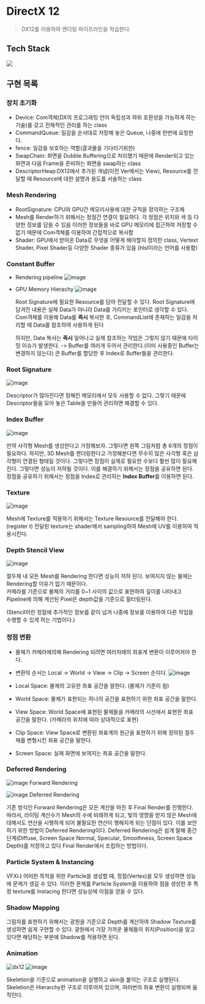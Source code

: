 # DirectX 12
> DX12를 이용하여 랜더링 파이프라인을 학습한다. 


## Tech Stack
<p>
<img src="https://img.shields.io/badge/c++-00599C?style=for-the-badge&logo=cplusplus&logoColor=white">
</ p>

## 구현 목록
### 장치 초기화
- Device: Com객체(DX의 프로그래밍 언어 독립성과 하위 호환성을 가능하게 하는 기술)를 갖고 전체적인 관리를 하는 class
- CommandQueue: 일감을 순서대로 저장해 놓은 Queue, 나중에 한번에 요청한다.
- fence: 일감을 보호하는 역할(결과물을 기다리기위한)
- SwapChain: 화면을 Dubble Buffering으로 처리했기 때문에 Render되고 있는 화면과 다음 Frame을 준비하는 화면을 swap하는 class
- DescriptorHeap:DX12에서 추가된 개념(이전 Ver에서는 View), Resource를 전달할 때 Resource에 대한 설명과 용도를 서술하는 class



### Mesh Rendering
- RootSignature: CPU와 GPU간 메모리사용에 대한 규칙을 정의하는 구조체
-  Mesh를 Render하기 위해서는 정점간 연결이 필요하다. 각 정점은 위치와 색 등 다양한 정보를 담을 수 있음
이러한 정보들을 바로 GPU 메모리에 접근하여 저장할 수 없기 때문에 Com객체를 이용하여 간접적으로 복사함
- Shader: GPU에서 받아온 Data로 무엇을 어떻게 해야할지 정의한 class, Vertext Shader, Pixel Shader등 다양한 Shader 종류가 있음 (hlsl이라는 언어를 사용함)



### Constant Buffer
- Rendering pipeline
  ![image](https://github.com/minhvvan/Game/assets/59609086/a276f9af-b261-4b05-98c3-4be78f99dab2)

- GPU Memory Hierachy
  ![image](https://github.com/minhvvan/Game/assets/59609086/a4ed5cf3-e50e-411e-96da-e0a298a50e1f)
  
  
  Root Signature에 필요한 Resource를 담아 전달할 수 있다. Root Signature에 담겨진 내용은 실제 Data가 아니라 Data를 가리키는 포인터로 생각할 수 있다.
  Com객체를 이용해 Data를 **즉시** 복사한 후, CommandList에 존재하는 일감을 처리할 때 Data를 참조하여 사용하게 된다
  
  하지만, Data 복사는 **즉시** 일어나고 실제 참조하는 작업은 그렇지 않기 때문에 타이밍 이슈가 발생한다. -> Buffer를 여러개 두어서 관리한다.(이미 사용중인 Buffer는 변경하지 않는다)
  큰 Buffer를 할당한 후 Index로 Buffer들을 관리한다.



### Root Signature
  ![image](https://github.com/minhvvan/Game/assets/59609086/be2d5553-fa9a-406c-949b-a8c2f1eeb835)
  
  Descriptor가 많아진다면 정해진 메모리에서 모두 사용할 수 없다. 그렇기 때문에 Descriptor들을 모아 놓은 Table을 만들어 관리하면 해결할 수 있다.
  
  
### Index Buffer
  ![image](https://github.com/minhvvan/Game/assets/59609086/3ce73a14-5050-4ad2-aa9c-627abeffb7e1)
  
  만약 사각형 Mesh를 생성한다고 가정해보자.
  그렇다면 왼쪽 그림처럼 총 6개의 정점이 필요하다. 하지만, 3D Mesh를 랜더링한다고 가정해본다면 무수히 많은 사각형 혹은 삼각형이 연결된 형태일 것이다.
  그렇다면 정점이 실제로 필요한 수보다 훨씬 많이 필요해진다. 그렇다면 성능이 저하될 것이다.
  이를 해결하기 위해서는 정점을 공유하면 된다. 정점을 공유하기 위해서는 정점을 Index로 관리하는 **Index Buffer**를 이용하면 된다.


### Texture
  ![image](https://github.com/minhvvan/Game/assets/59609086/791dec2e-2b3b-4108-84f2-58bf44bd312e)

  Mesh에 Texture를 적용하기 위해서는 Texture Resource를 전달해야 한다.(register t)
  전달된 texture는 shader에서 sampling하여 Mesh에 UV를 이용하여 적용시킨다.
  
  
### Depth Stencil View
  ![image](https://github.com/minhvvan/Game/assets/59609086/5736040e-3f41-46ff-8598-f980ab458455)
  

  절두체 내 모든 Mesh를 Rendering 한다면 성능이 저하 된다. 보여지지 않는 물체는 Rendering할 이유가 없기 때문이다.  
  카메라를 기준으로 물체의 거리를 0~1 사이의 값으로 표현하여 깊이를 나타내고 Pipeline에 의해 계산된 Pixel은 depth값을 기준으로 필터링된다.
  
  (Stencil이란 정점에 추가적인 정보를 같이 넘겨 나중에 정보를 이용하여 다른 작업을 수행할 수 있게 하는 기법이다.)
  
  
  
### 정점 변환
 - 물체가 카메라에의해 Rendering 되려면 여러차례의 좌표계 변환이 이루어져야 한다.
 - 변환의 순서는 Local → World → View → Clip → Screen 순이다.
  ![image](https://github.com/minhvvan/Game/assets/59609086/4f4e7385-6656-4d4b-b05d-cef48b2e2a57)

  - Local Space: 물체의 고유한 좌표 공간을 말한다. (물체가 기준이 됨)
  - World Space: 물체가 표현되는 하나의 공간을 표현하기 위한 좌표 공간을 말한다.
  - View Space: World Space에 표현된 물체들을 카메라의 시선에서 표현한 좌표 공간을 말한다. (카메라의 위치에 따라 상대적으로 표현)
  - Clip Space: View Space로 변환된 좌표계의 원근을 표현하기 위해 정의된 절두체를 변형시킨 좌표 공간을 말한다.
  - Screen Space: 실제 화면에 보여지는 좌표 공간을 말한다.


### Deferred Rendering
  ![image](https://github.com/minhvvan/Game/assets/59609086/92799e4f-9aaf-4732-8b57-02899daf1822)
  Forward Rendering
  
  ![image](https://github.com/minhvvan/Game/assets/59609086/26c88c0d-194e-415c-9f20-4f2c5100798c)
  Deferred Rendering
  
  기존 방식인 Forward Rendering은 모든 계산을 마친 후 Final Render를 진행한다. 따라서, 라이팅 계산수가 Mesh의 수에 비례하게 되고, 빛의 영향을 받지 않은 Mesh에 대해서도 연산을 시행하게 되어 불필요한 연산이 행해지게 되는 단점이 있다. 이를 보안하기 위한 방법이 Deferred Rendering이다.
  Deferred Rendering은 쉽게 말해 중간 단계(Diffuse, Screen Space Normal, Specular, Smoothness, Screen Space Depth)를 저장하고 있다 Final Render에서 조립하는 방법이다.
  
  
### Particle System & Instancing
  VFX나 어떠한 목적을 위한 Particle을 생성할 때, 정점(Vertex)을 모두 생성하면 성능에 문제가 생길 수 있다.
  이러한 문제를 Particle System을 이용하여 점을 생성한 후 특정 texture를 Instacing 한다면 성능상에 이점을 얻을 수 있다.

### Shadow Mapping
  그림자를 표현하기 위해서는 광원을 기준으로 Depth를 계산하여 Shadow Texture를 생성하면 쉽게 구현할 수 있다. 
  광원에서 가장 가까운 물체들의 위치(Position)을 알고 있다면 해당하는 부분에 Shadow를 적용하면 된다.

### Animation
  ![dx12](https://github.com/minhvvan/Game/assets/59609086/a293a3ad-2e22-4a4a-9597-4a0226e2e8a7)
  ![image](https://github.com/minhvvan/Game/assets/59609086/9cd4f0b4-461c-401e-9d41-56551d2d2d8e)
  
  Skeletion을 기준으로 animation을 실행하고 skin을 붙이는 구조로 실행된다.  
  Skeletion은 Hierarchy한 구조로 이루어져 있으며, 여러번의 좌표 변환이 실행되며 움직인다.
  
